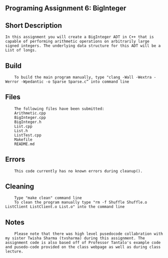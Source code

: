 ## Programing Assignment 6: BigInteger

## Short Description
    In this assignment you will create a BigInteger ADT in C++ that is capable of performing arithmetic operations on arbitrarily large signed integers. The underlying data structure for this ADT will be a List of longs.

## Build 
        To build the main program manually, type "clang -Wall -Wextra -Werror -Wpedantic -o Sparse Sparse.c” into command line

## Files
        The following files have been submitted:
        Arithmetic.cpp
        BigInteger.cpp
        BigInteger.h
        List.cpp
        List.h
        ListTest.cpp
        Makefile
        README.md

## Errors
        This code currently has no known errors during cleanup().

## Cleaning
        Type "make clean" command line
        To clean the program manually type "rm -f Shuffle Shuffle.o ListClient ListClient.o List.o" into the command line

## Notes
        Please note that there was high level pusedocode collabration with my sister Twisha Sharma (tvsharma) during this assignment. The assignment code is also based off of Professor Tantalo's example code and pusedo-code provided on the class webpage as well as during class lecture.
